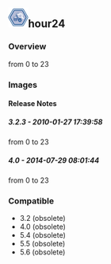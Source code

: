 ## <img src='./logo.jpg' width='40' height='40'>hour24

### Overview
from 0 to 23
### Images




#### Release Notes

##### 3.2.3 - 2010-01-27 17:39:58
from 0 to 23
##### 4.0 - 2014-07-29 08:01:44
from 0 to 23
### Compatible
 -  3.2 (obsolete)
 -   4.0 (obsolete)
 -   5.4 (obsolete)
 -   5.5 (obsolete)
 -   5.6 (obsolete)